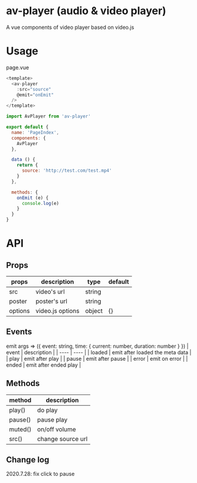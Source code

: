 # av-player (audio & video player)

A vue components of video player based on video.js

# Usage

page.vue
```javascript
<template>
  <av-player
    :src="source"
    @emit="onEmit"
  />
</template>

import AvPlayer from 'av-player'

export default {
  name: 'PageIndex',
  components: {
    AvPlayer
  },

  data () {
    return {
      source: 'http://test.com/test.mp4'
    }
  },

  methods: {
    onEmit (e) {
      console.log(e)
    }
  }
}

```

# API

## Props
| props | description | type | default |
| ---- | ---- | ---- | ---- |
| src | video's url | string |  |
| poster | poster's url | string |  |
| options | video.js options | object | {} |


## Events
emit args => ({ event: string, time: { current: number, duration: number } })
| event | description |
| ---- | ---- |
| loaded | emit after loaded the meta data |
| play | emit after play |
| pause | emit after pause |
| error | emit on error |
| ended | emit after ended play |


## Methods

| method | description |
| ---- | ---- |
| play() | do play |
| pause() | pause play |
| muted() | on/off volume |
| src() | change source url |


## Change log

2020.7.28: fix click to pause